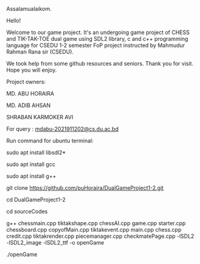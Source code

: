 Assalamualaikom.

Hello!

Welcome to our game project. It's an undergoing game project of CHESS and TIK-TAK-TOE dual game using SDL2 library, c and c++ programming language for CSEDU 1-2 semester FoP project instructed by Mahmudur Rahman Rana sir (CSEDU).

We took help from some github resources and seniors. Thank you for visit. Hope you will enjoy.

Project owners:

MD. ABU HORAIRA
  
MD. ADIB AHSAN

SHRABAN KARMOKER AVI

For query : mdabu-2021911202@cs.du.ac.bd

Run command for ubuntu terminal:

sudo apt install libsdl2*

sudo apt install gcc

sudo apt install g++

git clone https://github.com/puHoraira/DualGameProject1-2.git

cd DualGameProject1-2

cd sourceCodes

g++ chessmain.cpp tiktakshape.cpp chessAI.cpp game.cpp starter.cpp chessboard.cpp copyofMain.cpp tiktakevent.cpp main.cpp chess.cpp credit.cpp tiktakrender.cpp piecemanager.cpp checkmatePage.cpp -lSDL2 -lSDL2_image -lSDL2_ttf -o openGame

./openGame
